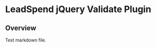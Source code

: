 LeadSpend jQuery Validate Plugin
================================

Overview
--------

Test markdown file.
